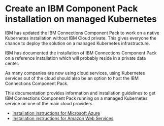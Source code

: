 Create an IBM Component Pack installation on managed Kubernetes
==============================================================

IBM has updated the IBM Connections Component Pack to work on a native Kubernetes installation without IBM Cloud private. This gives everyone the chance to deploy the solution on a managed Kubernetes infrastructure.

IBM has documented the installation of IBM Connections Component Pack on a reference installation which will probably reside in a private data center.

As many companies are now using cloud services, using Kubernetes services out of the cloud should also be an option to host the IBM Connections Component Pack.

This documentation provides information and installation guidelines to get IBM Connections Component Pack running on a managed Kubernetes service on one of the main cloud providers.

* [Installation instructions for Microsoft Azure](Azure/index.md)
* [Installation instructions for Amazon Web Services](AWS/index.md)
 
